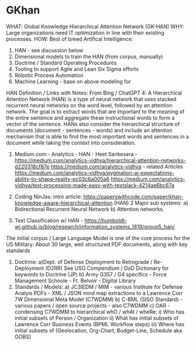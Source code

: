 # GKhan
WHAT: Global Knowledge Hierarchical Attention Network (GK-HAN)
WHY: Large organizations need IT optimization in line with their existing processes.
HOW: Best of breed Artifical Intelligence:

1) HAN - see discussion below
2) Dimensional models to train the HAN (from corpus, manually)
3) Doctrine / Standard Operating Procedures
4) Tooling to support Agile and Lean Six Sigma efforts
5) Robotic Process Automation
6) Machine Learning - base on above modeling for 

HAN Definition / Links with Notes:
From Bing / ChatGPT 4:
A Hierarchical Attention Network (HAN) is a type of neural network that uses stacked recurrent neural networks on the word level, followed by an attention network. The goal is to extract words that are important to the meaning of the entire sentence and aggregate these instructional words to form a vector of the sentence. HANs also consider the hierarchical structure of documents (document - sentences - words) and include an attention mechanism that is able to find the most important words and sentences in a document while taking the context into consideration.

1) Medium.com - Analytics - HAN - Heet Sankesara - https://medium.com/analytics-vidhya/hierarchical-attention-networks-d220318cf87e
  https://medium.com/analytics-vidhya - related Articles
   https://medium.com/analytics-vidhya/pygmalion-ai-expectations-ability-to-shape-reality-ec03c6a005a6
   https://medium.com/analytics-vidhya/text-processing-made-easy-with-textslack-4214ae6bc67a

2) Coding NinJas: intro article: https://paperswithcode.com/paper/khan-knowledge-aware-hierarchical-attention (HAN)
   2 Major sub systems:
     a) Bidirectional Recurrent Neural Network
     b) Attention networks.
3) Text Classification w/ HAN - https://humboldt-wi.github.io/blog/research/information_systems_1819/group5_han/


The initial corpus / Large Language Model is one of the core process for the US Military:  About 30 large, well structured PDF documents, along with key standards
1) Doctrine:
   a)Dept. of Defense Deployment to Retrograde / Re-Deployment (D2RR) See USG Compendium / DoD Dictionary for keywords to Doctrine (JP)
   b) Army G357 / G4 specifics - Force Management Schoole - Ft. Belvoir - Digital Library
2) Standards / Models:
   a) JC3IEDM / MIM - various Institute for Defense Analyis PDFs - XML / JSON mind map extractions to a Lawrence Corr 7W Dimensional Meta Model (C7WDMM)
   b) C-BML (SISO Standard) - various papers / open source projects - also C7WDMM
   c) OAR - condensing C7WDMM to hierarchical whO / whAt / wheRe:
      i) Who has initial subsets of Person / Organization
      ii) What has initial subsets of Lawrence Corr Business Events (BPML Workflow steps)
      iii) Where has initial subsets of (Geolocation, Org-Chart, Budget-Line, Schedule aka GOBS)
